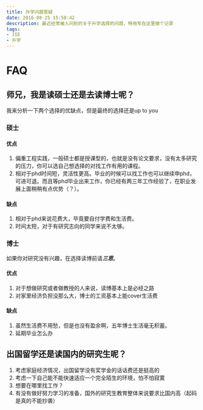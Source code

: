 ```yaml
---
title: 升学问题答疑
date: 2016-08-25 15:58:42
description: 最近经常被人问到的关于升学选择的问题，特地写在这里做个记录
tags: 
- JIE
- 升学
---
```


# FAQ

## 师兄，我是读硕士还是去读博士呢？
我来分析一下两个选择的优缺点，但是最终的选择还是up to you
### 硕士
#### 优点
1. 偏重工程实践，一般硕士都是授课型的，也就是没有论文要求，没有太多研究的压力，你可以选自己想选择的对找工作有用的课程。
2. 相对于phd时间短，灵活性更高。毕业的时候可以找工作也可以继续申phd，可进可退。而且等phd毕业出来工作，你已经有两三年工作经验了，在职业发展上面稍稍有点优势（？）。

#### 缺点
1. 相对于phd来说花费大，毕竟要自付学费和生活费。
2. 时间太短，对于有研究志向的同学来说不太够。


### 博士
如果你对研究没有兴趣，在选择读博前请***三思***。
#### 优点
1. 对于想做研究或者做教授的人来说，读博基本上是必经之路
2. 对家里经济负担没那么大，博士的工资基本上能cover生活费

#### 缺点
1. 虽然生活费不用愁，但是也没有盈余啊，五年博士生活毫无积蓄。
2. 延期毕业怎么办


## 出国留学还是读国内的研究生呢？
1. 考虑家庭经济情况，出国留学没有奖学金的话话费还是挺高的
2. 考虑一下自己能不能快速适应一个完全陌生的环境，怕不怕寂寞
3. 想要在哪里找工作？
4. 有没有做好努力学习的准备，国外的研究生教育整体来说要求比国内高（起码是真的不能抄袭）



